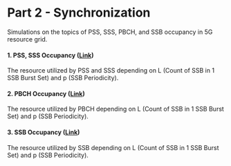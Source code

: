 # Part 2 - Synchronization
Simulations on the topics of PSS, SSS, PBCH, and SSB occupancy in 5G resource grid.

#### 1. PSS, SSS Occupancy ([Link](https://github.com/zulfadlizainal/5G-NR-Planning-And-Dimensioning/tree/master/Part%202%20Syncronization/1_PSS%20SSS%20Occupancy))

The resource utilized by PSS and SSS depending on L (Count of SSB in 1 SSB Burst Set) and p (SSB Periodicity).
<br />

#### 2. PBCH Occupancy ([Link](https://github.com/zulfadlizainal/5G-NR-Planning-And-Dimensioning/tree/master/Part%202%20Syncronization/2_PBCH%20Occupancy))

The resource utilized by PBCH depending on L (Count of SSB in 1 SSB Burst Set) and p (SSB Periodicity).
<br />

#### 3. SSB Occupancy ([Link](https://github.com/zulfadlizainal/5G-NR-Planning-And-Dimensioning/tree/master/Part%202%20Syncronization/3_SSB%20Occupancy))

The resource utilized by SSB depending on L (Count of SSB in 1 SSB Burst Set) and p (SSB Periodicity).
<br />
